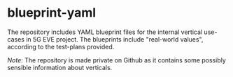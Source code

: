 # blueprint-yaml

The repository includes YAML blueprint files for the internal vertical
use-cases in 5G EVE project.
The blueprints include "real-world values", according to the test-plans
provided.

*Note*: The repository is made private on Github as it contains some possibly
sensible information about verticals.

